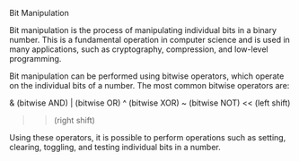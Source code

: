 Bit Manipulation

Bit manipulation is the process of manipulating individual bits in a binary number. This is a fundamental operation in computer science and is used in many applications, such as cryptography, compression, and low-level programming.

Bit manipulation can be performed using bitwise operators, which operate on the individual bits of a number. The most common bitwise operators are:

& (bitwise AND)
| (bitwise OR)
^ (bitwise XOR)
~ (bitwise NOT)
<< (left shift)
>> (right shift)

Using these operators, it is possible to perform operations such as setting, clearing, toggling, and testing individual bits in a number.
